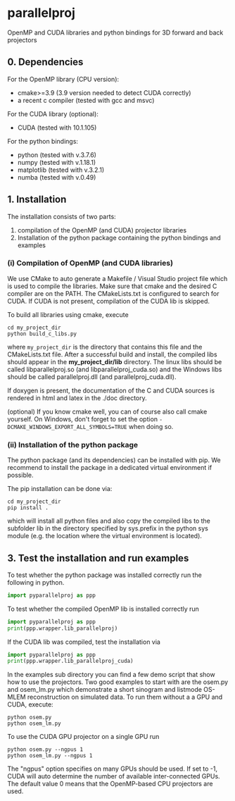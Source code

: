 # parallelproj
OpenMP and CUDA libraries and python bindings for 3D forward and back projectors

## 0. Dependencies

For the OpenMP library (CPU version):
- cmake>=3.9 (3.9 version needed to detect CUDA correctly)
- a recent c compiler (tested with gcc and msvc)

For the CUDA library (optional):
- CUDA (tested with 10.1.105)

For the python bindings:
- python (tested with v.3.7.6)
- numpy  (tested with v.1.18.1)
- matplotlib (tested with v.3.2.1)
- numba (tested with v.0.49)

## 1. Installation

The installation consists of two parts:
1. compilation of the OpenMP (and CUDA) projector libraries
2. Installation of the python package containing the python bindings and examples

### (i) Compilation of OpenMP (and CUDA libraries)

We use CMake to auto generate a Makefile / Visual Studio project file which is used to compile the libraries. Make sure that cmake and the desired C compiler are on the PATH. The CMakeLists.txt is configured to search for CUDA. If CUDA is not present, compilation of the CUDA lib is skipped.

To build all libraries using cmake, execute 

```
cd my_project_dir
python build_c_libs.py
```

where ```my_project_dir``` is the directory that contains this file and the CMakeLists.txt file.
After a successful build and install, the compiled libs should appear in the **my_project_dir/lib** directory. The linux libs should be called libparallelproj.so (and libparallelproj_cuda.so) and the Windows libs should be called parallelproj.dll (and parallelproj_cuda.dll).

If doxygen is present, the documentation of the C and CUDA sources is rendered in html and latex in the ./doc directory.

(optional) If you know cmake well, you can of course also call cmake yourself.
On Windows, don't forget to set the option ```-DCMAKE_WINDOWS_EXPORT_ALL_SYMBOLS=TRUE``` 
when doing so.

### (ii) Installation of the python package

The python package (and its dependencies) can be installed with pip. We recommend to install the package in a dedicated virtual environment if possible.

The pip installation can be done via:
```
cd my_project_dir
pip install .
```
which will install all python files and also copy the compiled libs to the subfolder lib in the directory specified by sys.prefix in the python sys module (e.g. the location where the virtual environment is located).

## 3. Test the installation and run examples

To test whether the python package was installed correctly run the following in python.
```python
import pyparallelproj as ppp
``` 

To test whether the compiled OpenMP lib is installed correctly run
```python
import pyparallelproj as ppp
print(ppp.wrapper.lib_parallelproj) 
``` 

If the CUDA lib was compiled, test the installation via
```python
import pyparallelproj as ppp
print(ppp.wrapper.lib_parallelproj_cuda) 
``` 

In the examples sub directory you can find a few demo script that show how to use the projectors. Two good examples to start with are the osem.py and osem_lm.py which demonstrate a short sinogram and listmode OS-MLEM reconstruction on simulated data. To run them without a a GPU and CUDA, execute:

```
python osem.py
python osem_lm.py
```
To use the CUDA GPU projector on a single GPU run
```
python osem.py --ngpus 1
python osem_lm.py --ngpus 1
```
The "ngpus" option specifies on many GPUs should be used. If set to -1, CUDA will auto determine the number of available inter-connected GPUs. The default value 0 means that the OpenMP-based CPU projectors are used.



 


